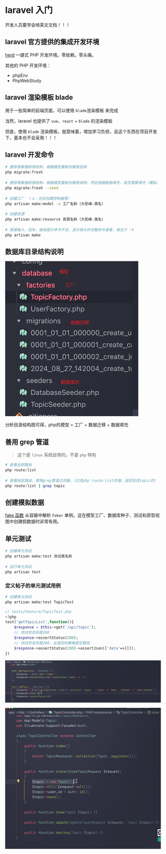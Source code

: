 # laravel 入门

开发人员要学会啃英文文档！！！

## laravel 官方提供的集成开发环境

[herd](https://herd.laravel.com/windows) 一键式 PHP 开发环境。零依赖。零头痛。

其他的 PHP 开发环境：

- phpEnv
- PhpWebStudy

## laravel 渲染模板 blade

用于一些简单的前端页面，可以使用 `blade`渲染模板 来完成

当然，laravel 也提供了 `vue`、`react` + `blade` 的渲染模板

但是，使用 `blade` 渲染模板，就意味着，增加学习负担，且这个东西在项目开发下，基本也不会采用！！！

## laravel 开发命令

```bash
# 删除表数据和表结构，根据模型重新创建表结构
php migrate:fresh

# 删除表数据和表结构，根据模型重新创建表结构，然后根据数据填充，是否需要填充（模拟、初始化）数据
php migrate:fresh --seed

# 创建工厂 （-a：还会创建控制器等） 
php artisan make:model -a 工厂名称（大驼峰-类名）

# 创建资源
php artisan make:resource 资源名称（大驼峰-类名）

# 直接输入，回车，错误提示命令不全，显示相关的完整命令查看，相当于 -h 
php artisan make
```

## 数据库目录结构说明

![alt text](laravel入门.assets/image.png)

分析目录结构图可得，php的模型 = 工厂 + 数据迁移 + 数据填充

## 善用 grep 管道

> 这个是 `linux` 系统自带的，不是 `php` 特有

```bash
# 查看全部路由
php route:list

# 查看指定路由，使用grep管道过滤器。（过滤php route:list的值，返回包含topic的）
php route:list | grep topic
```

## 创建模拟数据

[fake 函数](https://laravel.com/docs/9.x/helpers#method-fake) 从容器中解析 `Faker` 单例，这在模型工厂、数据库种子、测试和原型视图中创建假数据时非常有用。

## 单元测试

```bash
# 创建单元测试
php artisan make:test 测试类名称

# 运行单元测试
php artisan test
```

### 定义帖子的单元测试用例

```bash
# 创建单元测试
php artisan make:test TopicTest
```

```php
// tests/Feature/TopicTest.php
<?php 
test('getTopicList',function(){
    $response = $this->get('/api/topic');
    // 测试状态码是200
    $response->assertStatus(200);
    // 测试状态码是200，且返回的数据是空数组
    $response->assertStatus(200)->assertJson(['data'=>[]]);
})
```

![alt text](laravel入门.assets/image-1.png)

![alt text](laravel入门.assets/image-2.png)
